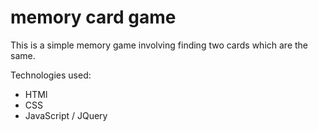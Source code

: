 # memory card game

This is a simple memory game involving finding two cards which are the same.

Technologies used:
- HTMl
- CSS
- JavaScript / JQuery
